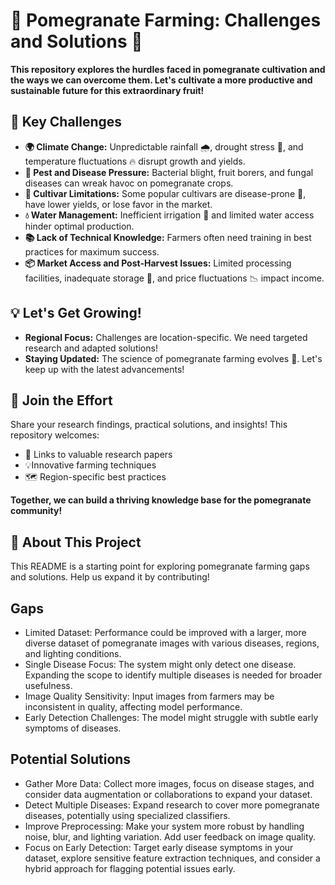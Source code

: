 # 🌱 Pomegranate Farming: Challenges and Solutions 🌱

**This repository explores the hurdles faced in pomegranate cultivation and the ways we can overcome them. Let's cultivate a more productive and sustainable future for this extraordinary fruit!** 

## 🎯 Key Challenges

* **🌍 Climate Change:** Unpredictable rainfall 🌧️, drought stress 🌵, and temperature fluctuations 🔥 disrupt growth and yields.
* **🐛 Pest and Disease Pressure:** Bacterial blight, fruit borers, and fungal diseases  can wreak havoc on pomegranate crops.
* **🧬 Cultivar Limitations:** Some popular cultivars are disease-prone 🤒, have lower yields, or lose favor in the market.
* **💧 Water Management:** Inefficient irrigation 🚿 and limited water access  hinder optimal production.
* **📚 Lack of Technical Knowledge:**  Farmers often need training in best practices for maximum success.
* **📦 Market Access and Post-Harvest Issues:** Limited processing facilities, inadequate storage 🧊, and price fluctuations 📉 impact income.

## 💡  Let's Get Growing!

* **Regional Focus:**  Challenges are location-specific. We need targeted research and adapted solutions! 
* **Staying Updated:**  The science of pomegranate farming evolves 🔬. Let's keep up with the latest advancements!

## 🤝 Join the Effort

Share your research findings, practical solutions, and insights! This repository welcomes:

* 🔗 Links to valuable research papers 
* 💡Innovative farming techniques
* 🗺️ Region-specific best practices

**Together, we can build a thriving knowledge base for the pomegranate community!** 

## 🌟 About This Project 

This README is a starting point for exploring pomegranate farming gaps and solutions. Help us expand it by contributing! 


## Gaps

* Limited Dataset: Performance could be improved with a larger, more diverse dataset of pomegranate images with various diseases, regions, and lighting conditions.
* Single Disease Focus: The system might only detect one disease. Expanding the scope to identify multiple diseases is needed for broader usefulness.
* Image Quality Sensitivity: Input images from farmers may be inconsistent in quality, affecting model performance.
* Early Detection Challenges: The model might struggle with subtle early symptoms of diseases.
## Potential Solutions

* Gather More Data: Collect more images, focus on disease stages, and consider data augmentation or collaborations to expand your dataset.
* Detect Multiple Diseases: Expand research to cover more pomegranate diseases, potentially using specialized classifiers.
* Improve Preprocessing: Make your system more robust by handling noise, blur, and lighting variation. Add user feedback on image quality.
* Focus on Early Detection: Target early disease symptoms in your dataset, explore sensitive feature extraction techniques, and consider a hybrid approach for flagging potential issues early.

